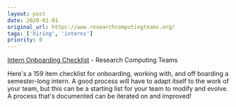 ```yaml
---
layout: post
date: 2020-01-01
original_url: https://www.researchcomputingteams.org/
tags: ['hiring', 'interns']
priority: 0
---
```


<!-- markdownlint-disable MD033 -->
<!-- markdownlint-disable MD041 -->
<!-- markdownlint-disable MD049 -->

[Intern Onboarding Checklist](https://docs.google.com/document/d/1Y8_fKdJBqrDPXD6sxEFa5E1vgGvwK1oIn1Fy2XIIvks/edit) - Research Computing Teams

Here's a 159 item checklist for onboarding, working with, and off boarding a semester-long intern.  A good process will have to adapt itself to the work of your team, but this can be a starting list for your team to modify and evolve.  A process that's documented can be iterated on and improved!